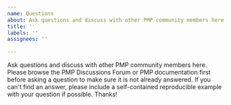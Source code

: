 ```yaml
---
name: Questions
about: Ask questions and discuss with other PMP community members here.
title: ''
labels: ''
assignees: ''

---
```


Ask questions and discuss with other PMP community members here. Please browse the PMP Discussions Forum or PMP documentation first before asking a question to make sure it is not already answered. If you can't find an answer, please include a self-contained reproducible example with your question if possible. Thanks!
